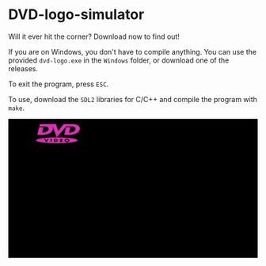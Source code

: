 # DVD-logo-simulator

Will it ever hit the corner? Download now to find out!

If you are on Windows, you don't have to compile anything. You can use the provided `dvd-logo.exe` in the `Windows` folder, or download one of the releases.

To exit the program, press `ESC`.

To use, download the `SDL2` libraries for C/C++ and compile the program with `make`. 

![DVD-Logo-Sim](img/for_readme/dvd-logo-simulator.gif)

